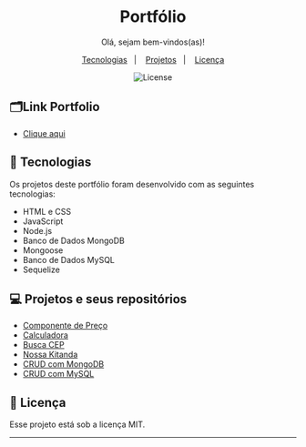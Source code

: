 <h1 align="center"> Portfólio  </h1>

<p align="center">
Olá, sejam bem-vindos(as)!
</p>
<p align="center"> 

</p>

<p align="center">
  <a href="#-tecnologias">Tecnologias</a>&nbsp;&nbsp;&nbsp;|&nbsp;&nbsp;&nbsp;
  <a href="#-projetos">Projetos</a>&nbsp;&nbsp;&nbsp;|&nbsp;&nbsp;&nbsp;
  <a href="#memo-licença">Licença</a>
</p>

<p align="center">
  <img alt="License" src="https://img.shields.io/static/v1?label=license&message=MIT&color=49AA26&labelColor=000000">
</p>

## 🗂️Link Portfolio
- <a href= "https://izabela-franca.github.io/portfolio/"> Clique aqui <a/>

## 🚀 Tecnologias

Os projetos deste portfólio foram desenvolvido com as seguintes tecnologias:

- HTML e CSS
- JavaScript 
- Node.js
- Banco de Dados MongoDB
- Mongoose
- Banco de Dados MySQL
- Sequelize


## 💻 Projetos e seus repositórios

-  <a href = "https://github.com/izabela-franca/grid-component"> Componente de Preço </a>
-  <a href = "https://github.com/izabela-franca/calculator"> Calculadora </a>
- <a href="https://github.com/izabela-franca/busca-cep"> Busca CEP </a>
- <a href="https://github.com/izabela-franca/shopping-cart"> Nossa Kitanda </a>
- <a href="https://github.com/izabela-franca/CRUD_bookstore"> CRUD com MongoDB </a>
- <a href="https://github.com/izabela-franca/CRUD-cartao-fidelidade"> CRUD com MySQL </a>


## :memo: Licença

Esse projeto está sob a licença MIT.

---
